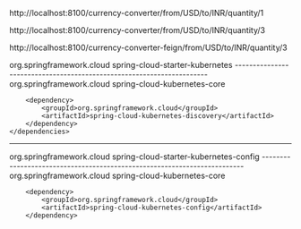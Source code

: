 http://localhost:8100/currency-converter/from/USD/to/INR/quantity/1

http://localhost:8100/currency-converter/from/USD/to/INR/quantity/3

http://localhost:8100/currency-converter-feign/from/USD/to/INR/quantity/3


<dependency>
     <groupId>org.springframework.cloud</groupId>
	 <artifactId>spring-cloud-starter-kubernetes</artifactId>
</dependency> 
----------------------------------------------------------------------
 <dependencies>
		<dependency>
			<groupId>org.springframework.cloud</groupId>
			<artifactId>spring-cloud-kubernetes-core</artifactId>
		</dependency>

		<dependency>
			<groupId>org.springframework.cloud</groupId>
			<artifactId>spring-cloud-kubernetes-discovery</artifactId>
		</dependency>
	</dependencies>
	
-------------------------------------------------------------------------

<dependency>
			<groupId>org.springframework.cloud</groupId>
			<artifactId>spring-cloud-starter-kubernetes-config</artifactId>
</dependency>	
-------------------------------------------------------------------------	
<dependencies>
		<dependency>
			<groupId>org.springframework.cloud</groupId>
			<artifactId>spring-cloud-kubernetes-core</artifactId>
		</dependency>

		<dependency>
			<groupId>org.springframework.cloud</groupId>
			<artifactId>spring-cloud-kubernetes-config</artifactId>
		</dependency>
</dependencies>	